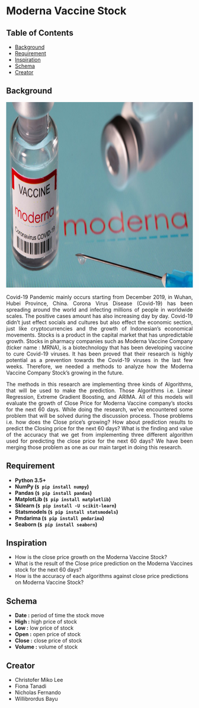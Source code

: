 # Moderna Vaccine Stock

## Table of Contents
* [Background](#background)
* [Requirement](#requirement)
* [Inspiration](#inspiration)
* [Schema](#schema)
* [Creator](#creator)

## Background
<img src="https://github.com/Bayunova28/Moderna_Vaccine_Stock/blob/master/images/cover.jpg" height="500" width="1100">

<p align="justify">Covid-19 Pandemic mainly occurs starting from December 2019, in Wuhan, Hubei Province, China. Corona Virus Disease (Covid-19) has been spreading around 
the world and infecting millions of people in worldwide scales. The positive cases amount has also increasing day by day. Covid-19 didn’t just effect socials and cultures
but also effect the economic section, just like cryptocurrencies and the growth of Indonesian’s economical movements. Stocks is a product in the capital market that has 
unpredictable growth. Stocks in pharmacy companies such as Moderna Vaccine Company (ticker name : MRNA), is a biotechnology that has been developing vaccine to cure 
Covid-19 viruses. It has been proved that their research is highly potential as a prevention towards the Covid-19 viruses in the last few weeks. Therefore, we needed a 
methods to analyze how the Moderna Vaccine Company Stock’s growing in the future.</p> 
<p align="justify">The methods in this research are implementing three kinds of Algorithms, that will be used to make the prediction. Those Algorithms i.e. Linear 
Regression, Extreme Gradient Boosting, and ARIMA. All of this models will evaluate the growth of Close Price for Moderna Vaccine company’s stocks for the next 60 days. 
While doing the research, we’ve encountered some problem that will be solved during the discussion process. Those problems i.e. how does the Close price’s growing? How 
about prediction results to predict the Closing price for the next 60 days? What is the finding and value of the accuracy that we get from implementing three different 
algorithm used for predicting the close price for the next 60 days? We have been merging those problem as one as our main target in doing this research.</p>

## Requirement
* **Python 3.5+**
* **NumPy (`$ pip install numpy`)**
* **Pandas (`$ pip install pandas`)**
* **MatplotLib (`$ pip install matplotlib`)**
* **Sklearn (`$ pip install -U scikit-learn`)**
* **Statsmodels (`$ pip install statsmodels`)**
* **Pmdarima (`$ pip install pmdarima`)**
* **Seaborn (`$ pip install seaborn`)**

## Inspiration
* How is the close price growth on the Moderna Vaccine Stock?
* What is the result of the Close price prediction on the Moderna Vaccines stock for the next 60 days?
* How is the accuracy of each algorithms against close price predictions on Moderna Vaccine Stock?

## Schema
* **Date :** period of time the stock move
* **High :** high price of stock 
* **Low :** low price of stock
* **Open :** open price of stock
* **Close :** close price of stock
* **Volume :** volume of stock

## Creator
* Christofer Miko Lee
* Fiona Tanadi
* Nicholas Fernando
* Willibrordus Bayu

